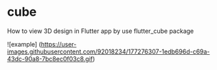 # cube

How to view 3D design in Flutter app by use flutter_cube package


![example] (https://user-images.githubusercontent.com/92018234/177276307-1edb696d-c69a-43dc-90a8-7bc8ec0f03c8.gif)




